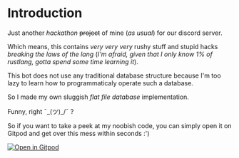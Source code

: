 # Introduction

Just another _hackathon_  ~~project~~ of mine (_as usual_) for our discord server.

Which means, this contains _very very very_  rushy stuff and stupid hacks _breaking the laws of the lang_  (_I'm afraid, given that I only know 1% of rustlang, gotta spend some time learning it_).

This bot does not use any traditional database structure because I'm too lazy to learn how to programmaticaly operate such a database.

So I made my own sluggish _flat file database_  implementation.

Funny, right ¯\_(ツ)_/¯  ?

So if you want to take a peek at my noobish code, you can simply open it on Gitpod and get over this mess within seconds :')

[![Open in Gitpod](https://gitpod.io/button/open-in-gitpod.svg)](https://gitpod.io/#https://github.com/supremegamers/optimus)
